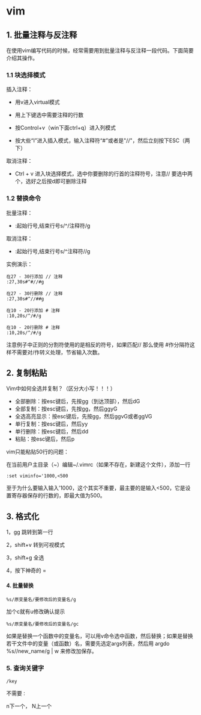 # vim

## 1. 批量注释与反注释


在使用vim编写代码的时候，经常需要用到批量注释与反注释一段代码。下面简要介绍其操作。

### 1.1 块选择模式


插入注释：

- 用v进入virtual模式

- 用上下键选中需要注释的行数

- 按Control+v（win下面ctrl+q）进入列模式

- 按大些“I”进入插入模式，输入注释符“#”或者是"//"，然后立刻按下ESC（两下）



取消注释：

- Ctrl + v 进入块选择模式，选中你要删除的行首的注释符号，注意// 要选中两个，选好之后按d即可删除注释

### 1.2 替换命令


批量注释：

- :起始行号,结束行号s/^/注释符/g

取消注释：

- :起始行号,结束行号s/^注释符//g

实例演示：

```
在27 - 30行添加 // 注释
:27,30s#^#//#g

在27 - 30行删除 // 注释
:27,30s#^//##g

在10 - 20行添加 # 注释
:10,20s/^/#/g

在10 - 20行删除 # 注释
:10,20s/^/#/g
```

注意例子中正则的分割符使用的是相反的符号，如果匹配// 那么使用 #作分隔符这样不需要对/作转义处理，节省输入次数。

## 2. 复制粘贴

Vim中如何全选并复制？（区分大小写！！！）

- 全部删除：按esc键后，先按gg（到达顶部），然后dG
- 全部复制：按esc键后，先按gg，然后ggyG
- 全选高亮显示：按esc键后，先按gg，然后ggvG或者ggVG
- 单行复制：按esc键后，然后yy
- 单行删除：按esc键后，然后dd
- 粘贴：按esc键后，然后p

vim只能粘贴50行的问题：

在当前用户主目录（~）编辑~/.vimrc（如果不存在，新建这个文件），添加一行

```text
:set viminfo='1000,<500
```

至于为什么要输入输入’1000，这个其实不重要，最主要的是输入<500，它是设置寄存器保存的行数的，即最大值为500。



## 3. 格式化

1，gg 跳转到第一行

2，shift+v 转到可视模式

3，shift+g 全选

4，按下神奇的 =

#### 4. 批量替换

`%s/原变量名/要修改后的变量名/g`

加个c就有u修改确认提示

`%s/原变量名/要修改后的变量名/gc`

如果是替换一个函数中的变量名，可以用v命令选中函数，然后替换；如果是替换若干文件中的变量（或函数）名，需要先选定args列表，然后用 argdo %s//new_name/g | w 来修改加保存。

### 5. 查询关键字

`/key`

不需要`：`

n下一个， N上一个